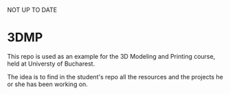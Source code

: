 NOT UP TO DATE


# 3DMP

This repo is used as an example for the 3D Modeling and Printing course, held at Universty of Bucharest.

The idea is to find in the student's repo all the resources and the projects he or she has been working on. 
